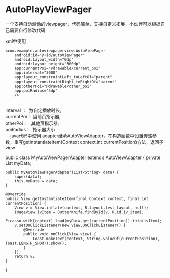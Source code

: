 # AutoPlayViewPager
一个支持自动滑动的viewpager，代码简单，支持自定义拓展，小伙伴可以根据自己需要自行修改代码

xml中使用  

    <com.example.autoviewpagerview.AutoViewPager
        android:id="@+id/autoViewPager"
        android:layout_width="0dp"
        android:layout_height="300dp"
        app:currentPoi="@drawable/current_poi"
        app:interval="3000"
        app:layout_constraintLeft_toLeftOf="parent"
        app:layout_constraintRight_toRightOf="parent"
        app:otherPoi="@drawable/other_poi"
        app:poiRadius="3dp"
        />
 <br>
   interval ：  为自定播放时长; <br>
   currentPoi： 当前页指示器; <br>
   otherPoi：   其他页指示器; <br>
   poiRadius：  指示器大小 <br>
   
   java代码中使用
      adapter继承AutoViewAdapter<T>，在构造函数中设置传递参数，重写getInstantiateItem(Context context,int currentPosition)方法，返回子view
  
  
  public class MyAutoViewPagerAdapter extends AutoViewAdapter<String> {
    private List<String> myData;

    public MyAutoViewPagerAdapter(List<String> data) {
        super(data);
        this.myData = data;
    }

    @Override
    public View getInstantiateItem(final Context context, final int currentPosition) {
        View v = View.inflate(context, R.layout.test_layout, null);
        ImageView ivItem = ButterKnife.findById(v, R.id.iv_item);
        Picasso.with(context).load(myData.get(currentPosition)).into(ivItem);
        v.setOnClickListener(new View.OnClickListener() {
            @Override
            public void onClick(View view) {
                Toast.makeText(context, String.valueOf(currentPosition), Toast.LENGTH_SHORT).show();
            }
        });
        return v;
    }
}

  

